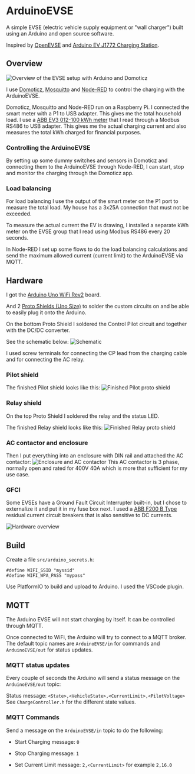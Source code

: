 # ArduinoEVSE

A simple EVSE (electric vehicle supply equipment or "wall charger") built using an Arduino and open source software.

Inspired by [OpenEVSE](https://github.com/OpenEVSE) and [Arduino EV J1772 Charging Station](https://www.instructables.com/Arduino-EV-J1772-Charging-Station/).

## Overview

![Overview of the EVSE setup with Arduino and Domoticz](docs/overview.png)

I use [Domoticz](https://github.com/domoticz/domoticz), [Mosquitto](https://github.com/eclipse/mosquitto) and [Node-RED](https://github.com/node-red/node-red) to control the charging with the ArduinoEVSE.

Domoticz, Mosquitto and Node-RED run on a Raspberry Pi. I connected the smart meter with a P1 to USB adapter. This gives me the total household load. I use a [ABB EV3 012-100 kWh meter](https://new.abb.com/products/2CMA290881R1000/ev3-012-100) that I read through a Modbus RS486 to USB adapter. This gives me the actual charging current and also measures the total kWh charged for financial purposes.

### Controlling the ArduinoEVSE

By setting up some dummy switches and sensors in Domoticz and connecting them to the ArduinoEVSE through Node-RED, I can start, stop and monitor the charging through the Domoticz app.


### Load balancing

For load balancing I use the output of the smart meter on the P1 port to measure the total load. My house has a 3x25A connection that must not be exceeded.

To measure the actual current the EV is drawing, I installed a separate kWh meter on the EVSE group that I read using Modbus RS486 every 20 seconds. 

In Node-RED I set up some flows to do the load balancing calculations and send the maximum allowed current (current limit) to the ArduinoEVSE via MQTT.


## Hardware
I got the [Arduino Uno WiFi Rev2](https://store.arduino.cc/products/arduino-uno-wifi-rev2) board.

And 2 [Proto Shields (Uno Size)](https://store.arduino.cc/collections/shields/products/proto-shield-rev3-uno-size) to solder the custom circuits on and be able to easily plug it onto the Arduino.

On the bottom Proto Shield I soldered the Control Pilot circuit and together with the DC/DC converter.

See the schematic below:
![Schematic](docs/schematic.png)

I used screw terminals for connecting the CP lead from the charging cable and for connecting the AC relay.

### Pilot shield

The finished Pilot shield looks like this:
![Finished Pilot proto shield](docs/proto_shield_pilot.jpg)

### Relay shield

On the top Proto Shield I soldered the relay and the status LED.

The finished Relay shield looks like this:
![Finished Relay proto shield](docs/proto_shield_relay.jpg)

### AC contactor and enclosure

Then I put everything into an enclosure with DIN rail and attached the AC  contactor:
![Enclosure and AC contactor](docs/result.jpg)
This AC contactor is 3 phase, normally open and rated for 400V 40A which is more that sufficient for my use case.

### GFCI

Some EVSEs have a Ground Fault Circuit Interrupter built-in, but I chose to externalize it and put it in my fuse box next. 
I used a [ABB F200 B Type](https://new.abb.com/low-voltage/products/system-pro-m/residual-current-devices/f200-b-type) residual current circuit breakers that is also sensitive to DC currents. 

![Hardware overview](docs/hardware_overview.png)

## Build

Create a file `src/arduino_secrets.h`:
```
#define WIFI_SSID "myssid"
#define WIFI_WPA_PASS "mypass"
```

Use PlatformIO to build and upload to Arduino. I used the VSCode plugin.

## MQTT

The Arduino EVSE will not start charging by itself. It can be controlled through MQTT.

Once connected to WiFi, the Arduino will try to connect to a MQTT broker. The default topic names are `ArduinoEVSE/in` for commands and `ArduinoEVSE/out` for status updates.

### MQTT status updates

Every couple of seconds the Arduino will send a status message on the `ArduinoEVSE/out` topic:

Status message: `<State>,<VehicleState>,<CurrentLimit>,<PilotVoltage>`
See `ChargeController.h` for the different state values.

### MQTT Commands

Send a message on the `ArduinoEVSE/in` topic to do the following:

* Start Charging message: `0`

* Stop Charging message: `1`

* Set Current Limit message: `2,<CurrentLimit>` for example `2,16.0`
